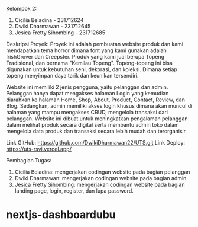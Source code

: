 Kelompok 2:
1. Cicilia Beladina - 231712624
2. Dwiki Dharmawan - 231712645
3. Jesica Fretty Sihombing - 231712685

Deskripsi Proyek:
Proyek ini adalah pembuatan website produk dan kami mendapatkan tema horror dimana font yang kami gunakan adalah IrishGrover dan Creepster. Produk yang kami jual berupa Topeng Tradisional, dan bernama "Kemilau Topeng". Topeng-topeng ini bisa digunakan untuk kebutuhan seni, dekorasi, dan koleksi. Dimana setiap topeng menyimpan daya tarik dan keunikan tersendiri. 

Website ini memiliki 2 jenis pengguna, yaitu pelanggan dan admin. Pelanggan hanya dapat mengakses halaman Login yang kemudian diarahkan ke halaman Home, Shop, About, Product, Contact, Review, dan Blog. Sedangkan, admin memiliki akses login khusus dimana akan muncul di halaman yang mampu mengakses CRUD, mengelola transaksi dari pelanggan. Website ini dibuat untuk meningkatkan pengalaman pelanggan dalam melihat produk secara digital serta membantu admin toko dalam mengelola data produk dan transaksi secara lebih mudah dan terorganisir.

Link GitHub: https://github.com/DwikiDharmawan22/UTS.git
Link Deploy: https://uts-rsvi.vercel.app/

Pembagian Tugas:
1. Cicilia Beladina: mengerjakan codingan website pada bagian pelanggan
2. Dwiki Dharmawan: mengerjakan codingan website pada bagian admin
3. Jesica Fretty Sihombing: mengerjakan codingan website pada bagian landing page, login, register, dan lupa password.
# nextjs-dashboardubu
